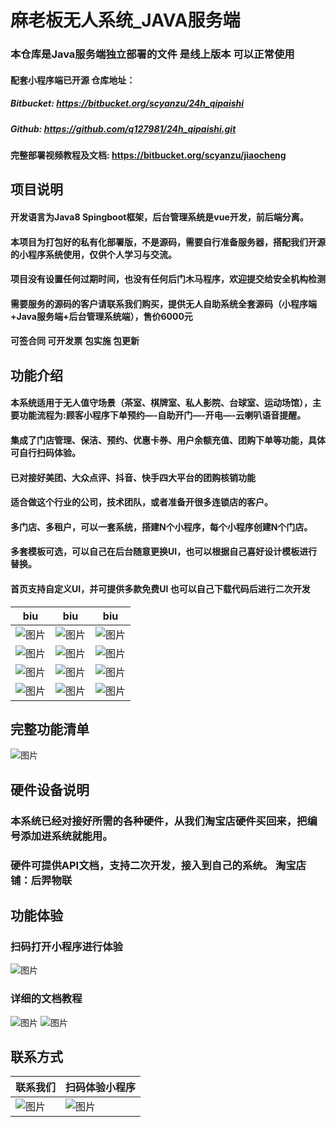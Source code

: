 # 麻老板无人系统_JAVA服务端

### 本仓库是Java服务端独立部署的文件 是线上版本 可以正常使用
#### 配套小程序端已开源 仓库地址：
##### Bitbucket: https://bitbucket.org/scyanzu/24h_qipaishi
##### Github: https://github.com/q127981/24h_qipaishi.git
#### 完整部署视频教程及文档: https://bitbucket.org/scyanzu/jiaocheng

## 项目说明
#### 开发语言为Java8 Spingboot框架，后台管理系统是vue开发，前后端分离。
#### 本项目为打包好的私有化部署版，不是源码，需要自行准备服务器，搭配我们开源的小程序系统使用，仅供个人学习与交流。
#### 项目没有设置任何过期时间，也没有任何后门木马程序，欢迎提交给安全机构检测
#### 需要服务的源码的客户请联系我们购买，提供无人自助系统全套源码（小程序端+Java服务端+后台管理系统端），售价6000元
#### 可签合同 可开发票 包实施 包更新

## 功能介绍
#### 本系统适用于无人值守场景（茶室、棋牌室、私人影院、台球室、运动场馆），主要功能流程为:顾客小程序下单预约—-自助开门—-开电—-云喇叭语音提醒。
#### 集成了门店管理、保洁、预约、优惠卡券、用户余额充值、团购下单等功能，具体可自行扫码体验。
#### 已对接好美团、大众点评、抖音、快手四大平台的团购核销功能
#### 适合做这个行业的公司，技术团队，或者准备开很多连锁店的客户。
#### 多门店、多租户，可以一套系统，搭建N个小程序，每个小程序创建N个门店。
#### 多套模板可选，可以自己在后台随意更换UI，也可以根据自己喜好设计模板进行替换。
#### 首页支持自定义UI，并可提供多款免费UI  也可以自己下载代码后进行二次开发

| biu                                                                                 | biu                                                                                                                   | biu                                                                                                                   |
|-------------------------------------------------------------------------------------|-----------------------------------------------------------------------------------------------------------------------|-----------------------------------------------------------------------------------------------------------------------|
| ![图片](https://images.scyanzu.com/open_source/X1.png?imageView2/2/format/webp/w/240) | ![图片](https://images.scyanzu.com/open_source/X2.png?imageView2/2/format/webp/w/240)                                   | ![图片](https://images.scyanzu.com/open_source/X3.png?imageView2/2/format/webp/w/240)                                   | 
| ![图片](https://images.scyanzu.com/open_source/t0.jpg?imageView2/2/format/webp/w/240) | ![图片](https://images.scyanzu.com/open_source/t1.jpg?imageView2/2/format/webp/w/240)                                   | ![图片](https://images.scyanzu.com/open_source/t2.jpg?imageView2/2/format/webp/w/240)                                   | 
| ![图片](https://images.scyanzu.com/open_source/t3.jpg?imageView2/2/format/webp/w/240) | ![图片](https://images.scyanzu.com/open_source/t4.jpg?imageView2/2/format/webp/w/240)                                   | ![图片](https://images.scyanzu.com/open_source/t5.jpg?imageView2/2/format/webp/w/240)                                   | 
| ![图片](https://images.scyanzu.com/open_source/b190e260-d4fa-4f93-a302-9d9c08a2adaa.jpg?imageView2/2/format/webp/w/240) | ![图片](https://images.scyanzu.com/open_source/1df00428-65b5-4baf-a979-2f17fbb9012d.jpg?imageView2/2/format/webp/w/240) | ![图片](https://images.scyanzu.com/open_source/e48b7b47-ec72-438b-8910-9645fa28242a.jpg?imageView2/2/format/webp/w/240) | 

## 完整功能清单
![图片](https://images.scyanzu.com/function_20240414110134.png?imageView2/2/format/webp/w/480)

## 硬件设备说明
### 本系统已经对接好所需的各种硬件，从我们淘宝店硬件买回来，把编号添加进系统就能用。
### 硬件可提供API文档，支持二次开发，接入到自己的系统。 淘宝店铺：后羿物联

## 功能体验
### 扫码打开小程序进行体验
![图片](https://images.scyanzu.com/open_source/qr_code.jpg?imageView2/2/format/webp/w/240)

### 详细的文档教程
![图片](https://images.scyanzu.com/open_source/word.png?imageView2/2/format/webp/w/960)
![图片](https://images.scyanzu.com/open_source/word2.png?imageView2/2/format/webp/w/960)


## 联系方式
|联系我们| 扫码体验小程序                                                                                  |
|--|------------------------------------------------------------------------------------------|
|![图片](https://images.scyanzu.com/open_source/wx2.png?imageView2/2/format/webp/w/240)| ![图片](https://images.scyanzu.com/open_source/qr_code.jpg?imageView2/2/format/webp/w/240) |


